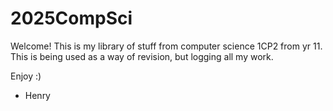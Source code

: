 # 2025CompSci

Welcome! This is my library of stuff from computer science 1CP2 from yr 11. This is being used as a way of revision, but logging all my work.

Enjoy :)

- Henry
